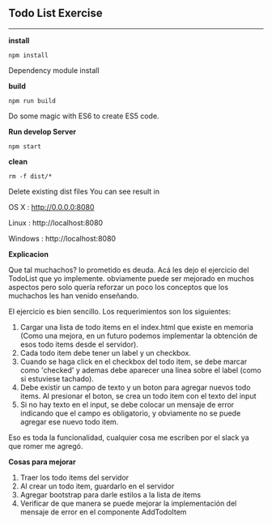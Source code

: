 ## Todo List Exercise
----
**install**
```
npm install
```
Dependency module install

**build**
```
npm run build
```
Do some magic with ES6 to create ES5 code.

**Run develop Server**
```
npm start
```

**clean**
```
rm -f dist/*
```

Delete existing dist files
You can see result in

OS X : http://0.0.0.0:8080

Linux : http://localhost:8080

Windows : http://localhost:8080

**Explicacion**

Que tal muchachos? lo prometido es deuda. Acá les dejo el ejercicio del TodoList que yo implemente.
obviamente puede ser mejorado en muchos aspectos pero solo quería reforzar un poco los conceptos que
los muchachos les han venido enseñando.

El ejercicio es bien sencillo. Los requerimientos son los siguientes:

1. Cargar una lista de todo items en el index.html que existe en memoria (Como una mejora, en un futuro podemos implementar la obtención de esos todo items desde el servidor).
2. Cada todo item debe tener un label y un checkbox.
3. Cuando se haga click en el checkbox del todo item, se debe marcar como 'checked' y ademas debe aparecer una linea sobre el label (como si estuviese tachado).
4. Debe existir un campo de texto y un boton para agregar nuevos todo items. Al presionar el boton, se crea un todo item con el texto del input
5. Si no hay texto en el input, se debe colocar un mensaje de error indicando que el campo es obligatorio, y obviamente no se puede agregar ese nuevo todo item.

Eso es toda la funcionalidad, cualquier cosa me escriben por el slack ya que romer me agregó.

**Cosas para mejorar**
1. Traer los todo items del servidor
2. Al crear un todo item, guardarlo en el servidor
3. Agregar bootstrap para darle estilos a la lista de items
4. Verificar de que manera se puede mejorar la implementación del mensaje de error en el componente AddTodoItem
